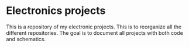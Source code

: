 # Electronics projects

This is a repository of my electronic projects. This is to reorganize all the different repositories. The goal is to document all projects 
with both code and schematics. 
